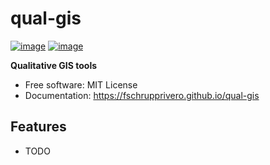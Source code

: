 # qual-gis


[![image](https://img.shields.io/pypi/v/qual-gis.svg)](https://pypi.python.org/pypi/qual-gis)
[![image](https://img.shields.io/conda/vn/conda-forge/qual-gis.svg)](https://anaconda.org/conda-forge/qual-gis)


**Qualitative GIS tools**


-   Free software: MIT License
-   Documentation: https://fschrupprivero.github.io/qual-gis
    

## Features

-   TODO
